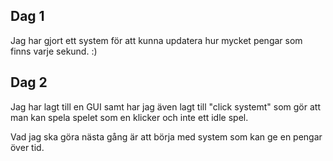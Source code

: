 ## Dag 1

Jag har gjort ett system för att kunna updatera hur mycket pengar som finns varje sekund. :)

## Dag 2 

Jag har lagt till en GUI samt har jag även lagt till "click systemt" som gör att man kan spela spelet som en klicker
och inte ett idle spel. 

Vad jag ska göra nästa gång är att börja med system som kan ge en pengar över tid. 